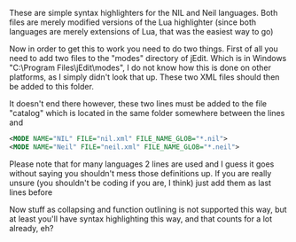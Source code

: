 These are simple syntax highlighters for the NIL and Neil languages. Both files are merely modified versions of the Lua highlighter (since both languages are merely extensions of Lua, that was the easiest way to go)

Now in order to get this to work you need to do two things. First of all you need to add two files to the "modes" directory of jEdit. Which is in Windows "C:\Program Files\jEdit\modes", I do not know how this is done on other 
platforms, as I simply didn't look that up. These two XML files should then be added to this folder.

It doesn't end there however, these two lines must be added to the file "catalog" which is located in the same folder somewhere between the lines <MODES> and </MODES>

~~~xml
<MODE NAME="NIL" FILE="nil.xml" FILE_NAME_GLOB="*.nil">
<MODE NAME="Neil" FILE="neil.xml" FILE_NAME_GLOB="*.neil">
~~~

Please note that for many languages 2 lines are used and I guess it goes without saying you shouldn't mess those definitions up. If you are really unsure (you shouldn't be coding if you are, I think) just add them as last lines 
before </MODES>

Now stuff as collapsing and function outlining is not supported this way, but at least you'll have syntax highlighting this way, and that counts for a lot already, eh?



